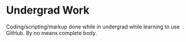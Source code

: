 # Undergrad Work
Coding/scripting/markup done while in undergrad while learning to use GitHub.
By no means complete body.
